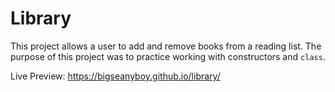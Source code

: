 # Library

This project allows a user to add and remove books from a reading list. The purpose of this project was to practice working with constructors and `class`.

Live Preview: https://bigseanyboy.github.io/library/
